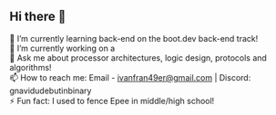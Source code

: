 ## Hi there 👋
🌱 I’m currently learning back-end on the boot.dev back-end track! \
🔭 I’m currently working on a \
💬 Ask me about processor architectures, logic design, protocols and algorithms! \
📫 How to reach me: Email - ivanfran49er@gmail.com | Discord: gnavidudebutinbinary \
⚡ Fun fact: I used to fence Epee in middle/high school!
